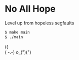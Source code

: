 # No All Hope

Level up from hopeless segfaults

```bash
$ make main
$ ./main
```

(\(\
( -.-)
o\_(")(")
